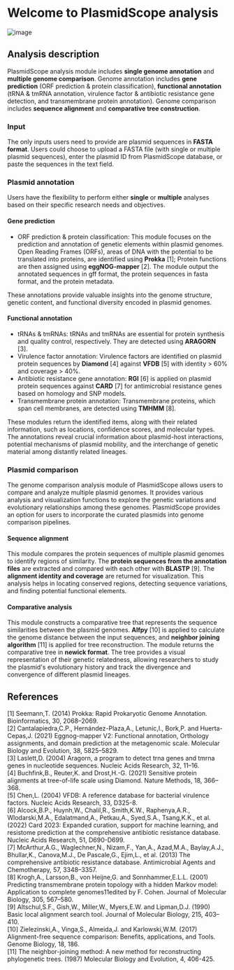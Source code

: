 # Welcome to PlasmidScope analysis

![image](/Figures/Plasmid_analysis.png)

## Analysis description
PlasmidScope analysis module includes **single genome annotation** and **multiple genome comparison**. Genome annotation includes **gene prediction** (ORF prediction & protein classification), **functional annotation** (tRNA & tmRNA annotation, virulence factor & antibiotic resistance gene detection, and transmembrane protein annotation). Genome comparison includes **sequence alignment** and **comparative tree construction**.

### Input
The only inputs users need to provide are plasmid sequences in **FASTA format**. Users could choose to upload a FASTA file (with single or multiple plasmid sequences), enter the plasmid ID from PlasmidScope database, or paste the sequences in the text field.

### Plasmid annotation
Users have the flexibility to perform either **single** or **multiple** analyses based on their specific research needs and objectives.

#### Gene prediction
+ ORF prediction & protein classification: This module focuses on the prediction and annotation of genetic elements within plasmid genomes. Open Reading Frames (ORFs), areas of DNA with the potential to be translated into proteins, are identified using **Prokka** [1]; Protein functions are then assigned using **eggNOG-mapper** [2]. The module output the annotated sequences in gff format, the protein sequences in fasta format, and the protein metadata.

These annotations provide valuable insights into the genome structure, genetic content, and functional diversity encoded in plasmid genomes.

#### Functional annotation
+ tRNAs & tmRNAs: tRNAs and tmRNAs are essential for protein synthesis and quality control, respectively. They are detected using **ARAGORN** [3].
+ Virulence factor annotation: Virulence factors are identified on plasmid protein sequences by **Diamond** [4] against **VFDB** [5] with identity > 60% and coverage > 40%.
+ Antibiotic resistance gene annotation: **RGI** [6] is applied on plasmid protein sequences against **CARD** [7] for antimicrobial resistance genes based on homology and SNP models.
+ Transmembrane protein annotation: Transmembrane proteins, which span cell membranes, are detected using **TMHMM** [8].

These modules return the identified items, along with their related information, such as locations, confidence scores, and molecular types. The annotations reveal crucial information about plasmid-host interactions, potential mechanisms of plasmid mobility, and the interchange of genetic material among distantly related lineages.

### Plasmid comparison
The genome comparison analysis module of PlasmidScope allows users to compare and analyze multiple plasmid genomes. It provides various analysis and visualization functions to explore the genetic variations and evolutionary relationships among these genomes. PlasmidScope provides an option for users to incorporate the curated plasmids into genome comparison pipelines.

#### Sequence alignment
This module compares the protein sequences of multiple plasmid genomes to identify regions of similarity. The **protein sequences from the annotation files** are extracted and compared with each other with **BLASTP** [9]. The **alignment identity and coverage** are returned for visualization. This analysis helps in locating conserved regions, detecting sequence variations, and finding potential functional elements.

#### Comparative analysis
This module constructs a comparative tree that represents the sequence similarities between the plasmid genomes. **Alfpy** [10] is applied to calculate the genome distance between the input sequences, and **neighbor joining algorithm** [11] is applied for tree reconstruction. The module returns the comparative tree in **newick format**. The tree provides a visual representation of their genetic relatedness, allowing researchers to study the plasmid's evolutionary history and track the divergence and convergence of different plasmid lineages.

## References
[1] Seemann,T. (2014) Prokka: Rapid Prokaryotic Genome Annotation. Bioinformatics, 30, 2068–2069.<br>
[2] Cantalapiedra,C.P., Hernández-Plaza,A., Letunic,I., Bork,P. and Huerta-Cepas,J. (2021) Eggnog-mapper V2: Functional annotation, Orthology assignments, and domain prediction at the metagenomic scale. Molecular Biology and Evolution, 38, 5825–5829. <br>
[3] Laslett,D. (2004) Aragorn, a program to detect trna genes and tmrna genes in nucleotide sequences. Nucleic Acids Research, 32, 11–16. <br>
[4] Buchfink,B., Reuter,K. and Drost,H.-G. (2021) Sensitive protein alignments at tree-of-life scale using Diamond. Nature Methods, 18, 366–368. <br>
[5] Chen,L. (2004) VFDB: A reference database for bacterial virulence factors. Nucleic Acids Research, 33, D325-8. <br>
[6] Alcock,B.P., Huynh,W., Chalil,R., Smith,K.W., Raphenya,A.R., Wlodarski,M.A., Edalatmand,A., Petkau,A., Syed,S.A., Tsang,K.K., et al. (2022) Card 2023: Expanded curation, support for machine learning, and resistome prediction at the comprehensive antibiotic resistance database. Nucleic Acids Research, 51, D690-D699. <br>
[7] McArthur,A.G., Waglechner,N., Nizam,F., Yan,A., Azad,M.A., Baylay,A.J., Bhullar,K., Canova,M.J., De Pascale,G., Ejim,L., et al. (2013) The comprehensive antibiotic resistance database. Antimicrobial Agents and Chemotherapy, 57, 3348–3357. <br>
[8] Krogh,A., Larsson,B., von Heijne,G. and Sonnhammer,E.L.L. (2001) Predicting transmembrane protein topology with a hidden Markov model: Application to complete genomes11edited by F. Cohen. Journal of Molecular Biology, 305, 567–580. <br>
[9] Altschul,S.F., Gish,W., Miller,W., Myers,E.W. and Lipman,D.J. (1990) Basic local alignment search tool. Journal of Molecular Biology, 215, 403–410. <br>
[10] Zielezinski,A., Vinga,S., Almeida,J. and Karlowski,W.M. (2017) Alignment-free sequence comparison: Benefits, applications, and Tools. Genome Biology, 18, 186. <br>
[11] The neighbor-joining method: A new method for reconstructing phylogenetic trees. (1987) Molecular Biology and Evolution, 4, 406-425. 
